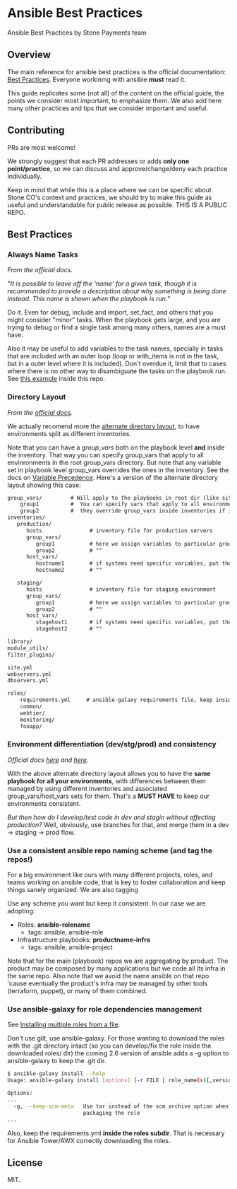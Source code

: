 # Ansible Best Practices

Ansible Best Practices by Stone Payments team

## Overview

The main reference for ansible best practices is the official documentation: [Best Practices](https://docs.ansible.com/ansible/latest/user_guide/playbooks_best_practices.html). Everyone workinmg with ansible **must** read it.

This guide replicates some (not all) of the content on the official guide, the points we consider most important, to emphasize them. We also add here many other practices and tips that we consider important and useful.

## Contributing

PRs are most welcome!

We strongly suggest that each PR addresses or adds **only one point/practice**, so we can discuss and approve/change/deny each practice individually.

Keep in mind that while this is a place where we can be specific about Stone CO's context and practices, we should try to make this guide as useful and understandable for public release as possible. THIS IS A PUBLIC REPO.

## Best Practices

### Always Name Tasks

*From the official docs.*

"*It is possible to leave off the ‘name’ for a given task, though it is recommended to provide a description about why something is being done instead. This name is shown when the playbook is run.*"

Do it. Even for debug, include and import, set_fact, and others that you might consider "minor" tasks. When the playbook gets large, and you are trying to debug or find a single task among many others, names are a must have.

Also it may be useful to add variables to the task names, specially in tasks that are included with an outer loop (loop or with_items is not in the task, but in a outer level where it is included). Don't overdue it, limit that to cases where there is no other way to disambiguate the tasks on the playbook run. See [this example](examples/always-name-tasks/playbook.yml) inside this repo.

### Directory Layout

*From the [official docs](https://docs.ansible.com/ansible/latest/user_guide/playbooks_best_practices.html#directory-layout).*

We actually recomend more the [alternate directory layout](https://docs.ansible.com/ansible/latest/user_guide/playbooks_best_practices.html#alternative-directory-layout), to have environments split as different inventories. 

Note that you can have a *group_vars* both on the playbook level **and** inside the inventory. That way you can specify group_vars that apply to all envinronments in the root group_vars directory. But note that any variable set in playbook level group_vars overrides the ones in the inventory. See the docs on [Variable Precedence](https://docs.ansible.com/ansible/latest/user_guide/playbooks_variables.html#id19). Here's a version of the alternate directory layout showing this case:

```txt
group_vars/         # Will apply to the playbooks in root dir (like site.yml below)
    group1          #  You can specify vars that apply to all environments. Note though
    group2          #  they override group_vars inside inventories if in both places
inventories/
   production/
      hosts               # inventory file for production servers
      group_vars/
         group1           # here we assign variables to particular groups
         group2           # ""
      host_vars/
         hostname1        # if systems need specific variables, put them here
         hostname2        # ""

   staging/
      hosts               # inventory file for staging environment
      group_vars/
         group1           # here we assign variables to particular groups
         group2           # ""
      host_vars/
         stagehost1       # if systems need specific variables, put them here
         stagehost2       # ""

library/
module_utils/
filter_plugins/

site.yml
webservers.yml
dbservers.yml

roles/
    requirements.yml     # ansible-galaxy requirements file, keep inside the roles dir
    common/
    webtier/
    monitoring/
    fooapp/
```

### Environment differentiation (dev/stg/prod) and consistency

*Official docs [here](https://docs.ansible.com/ansible/latest/user_guide/playbooks_best_practices.html#how-to-differentiate-staging-vs-production) and [here](https://docs.ansible.com/ansible/latest/user_guide/playbooks_best_practices.html#staging-vs-production).*

With the above alternate directory layout allows you to have the **same playbook for all your environments**, with differences between them managed by using different inventories and associated group_vars/host_vars sets for them. That's a **MUST HAVE** to keep our environments consistent.

*But then how do I develop/test code in dev and stagin without affecting production?* Well, obviously, use branches for that, and merge them in a dev -> staging -> prod flow.

### Use a consistent ansible repo naming scheme (and tag the repos!)

For a big environment like ours with many different projects, roles, and teams working on ansible code, that is key to foster collaboration and keep things sanely organized. We are also tagging

Use any scheme you want but keep it consistent. In our case we are adopting:

- Roles: **ansible-rolename**
  - tags: ansible, ansible-role
- Infrastructure playbooks: **productname-infra**
  - tags: ansible, ansible-project

Note that for the main (playbook) repos we are aggregating by product. The product may be composed by many applications but we code all its infra in the same repo. Also note that we avoid the name ansible on that repo 'cause eventually the product's infra may be managed by other tools (terraform, puppet), or many of them combined.

### Use ansible-galaxy for role dependencies management

See [Installing multiple roles from a file](https://docs.ansible.com/ansible/latest/reference_appendices/galaxy.html#installing-multiple-roles-from-a-file).

Don't use gilt, use ansible-galaxy. For those wanting to download the roles with the .git directory intact (so you can develop/fix the role inside the downloaded roles/ dir) the coming 2.6 version of ansible adds a -g option to ansible-galaxy to keep the .git dir.

```bash
$ ansible-galaxy install --help
Usage: ansible-galaxy install [options] [-r FILE | role_name(s)[,version] | scm+role_repo_url[,version] | tar_file(s)]

Options:
...
  -g, --keep-scm-meta   Use tar instead of the scm archive option when
                        packaging the role
...
```

Also, keep the requirements.yml **inside the roles subdir**. That is necessary for Ansible Tower/AWX correctly downloading the roles. 

## License

MIT.
